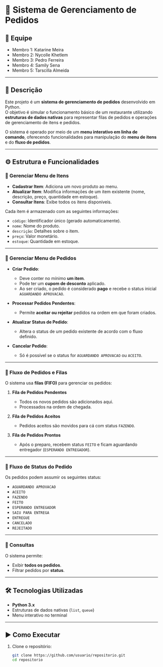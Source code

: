 # 🍔 Sistema de Gerenciamento de Pedidos

## 👥 Equipe

- Membro 1: Katarine Meira 
- Membro 2: Nycolle Khetlem
- Membro 3: Pedro Ferreira
- Membro 4: Samily Sena
- Membro 5: Tarscilla Almeida

---

## 📖 Descrição
Este projeto é um **sistema de gerenciamento de pedidos** desenvolvido em Python.  
O objetivo é simular o funcionamento básico de um restaurante utilizando **estruturas de dados nativas** para representar filas de pedidos e operações de gerenciamento de itens e pedidos.

O sistema é operado por meio de um **menu interativo em linha de comando**, oferecendo funcionalidades para manipulação do **menu de itens** e do **fluxo de pedidos**.

---

## ⚙️ Estrutura e Funcionalidades

### 🔹 Gerenciar Menu de Itens
- **Cadastrar Item**: Adiciona um novo produto ao menu.  
- **Atualizar Item**: Modifica informações de um item existente (nome, descrição, preço, quantidade em estoque).  
- **Consultar Itens**: Exibe todos os itens disponíveis.  

Cada item é armazenado com as seguintes informações:
- `código`: Identificador único (gerado automaticamente).
- `nome`: Nome do produto.
- `descrição`: Detalhes sobre o item.
- `preço`: Valor monetário.
- `estoque`: Quantidade em estoque.

---

### 🔹 Gerenciar Menu de Pedidos
- **Criar Pedido**:  
  - Deve conter no mínimo **um item**.  
  - Pode ter um **cupom de desconto** aplicado.  
  - Ao ser criado, o pedido é considerado **pago** e recebe o status inicial `AGUARDANDO APROVACAO`.  

- **Processar Pedidos Pendentes**:  
  - Permite **aceitar ou rejeitar** pedidos na ordem em que foram criados.  

- **Atualizar Status de Pedido**:  
  - Altera o status de um pedido existente de acordo com o fluxo definido.  

- **Cancelar Pedido**:  
  - Só é possível se o status for `AGUARDANDO APROVACAO` ou `ACEITO`.

---

### 🔹 Fluxo de Pedidos e Filas
O sistema usa **filas (FIFO)** para gerenciar os pedidos:

1. **Fila de Pedidos Pendentes**  
   - Todos os novos pedidos são adicionados aqui.  
   - Processados na ordem de chegada.  

2. **Fila de Pedidos Aceitos**  
   - Pedidos aceitos são movidos para cá com status `FAZENDO`.  

3. **Fila de Pedidos Prontos**  
   - Após o preparo, recebem status `FEITO` e ficam aguardando entregador (`ESPERANDO ENTREGADOR`).  

---

### 🔹 Fluxo de Status do Pedido
Os pedidos podem assumir os seguintes status:

- `AGUARDANDO APROVACAO`
- `ACEITO`
- `FAZENDO`
- `FEITO`
- `ESPERANDO ENTREGADOR`
- `SAIU PARA ENTREGA`
- `ENTREGUE`
- `CANCELADO`
- `REJEITADO`

---

### 🔹 Consultas
O sistema permite:
- Exibir **todos os pedidos**.  
- Filtrar pedidos por **status**.  

---

## 🛠️ Tecnologias Utilizadas
- **Python 3.x**  
- Estruturas de dados nativas (`list`, `queue`)  
- Menu interativo no terminal  

---

## ▶️ Como Executar
1. Clone o repositório:
   ```bash
   git clone https://github.com/usuario/repositorio.git
   cd repositorio
